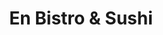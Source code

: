 ---
layout: place
title: "En Bistro & Sushi"
permalink: /maryland/potomac/en-bistro-sushi.html
stateAbbr: MD
stateName: Maryland
cityName: Potomac
seo:
  name: "En Bistro & Sushi"
  type: Restaurant
  links: http://www.enbistro.com/
description: "Looking for sushi in Potomac, Maryland? Check out En Bistro & Sushi for a delightful Japanese dining experience. Enjoy a variety of sushi and other dishes in..."
place_id: ChIJoWGLOqU0tokRoHQiECMaqWc
photos:
  - name: >-
      places/ChIJoWGLOqU0tokRoHQiECMaqWc/photos/AeeoHcIlgjZlQLfi2SvssEKl5NNQdwyKZOAJ6sIMp8qgJ4Mk5lEICK0f7CFVoBhpfUgxzYPlYF-hyUEjj8RZJFoXJhQk2_UAK409cjv535oVXuhkjWraJKUBZZMV7r8Wg-eXbH1i7RajV9gY8VdoVEj8sPg_kfowyqYWftuKO_L-2sn6AGViUgoQs1-cr9r2UucKfWzu4EllhCYymWKHsaLgr8jL8OCz_aix04UXAw_8LSozXvwaCxavPha8FrhuLMnSAJRNBjZd3pPOe1Tw3DzjCRLx8FXYu4MGzva8MNgaIvcVnAi6JqyAdyk6tVCkxALwxaAF_Ep6cOoiFjg8vqvoBpXprZR6Gh78B__94qoBvmSvivszBJegaEclrMVe2Y79NR9Lj3rh-Of6mqul1ybeQvNnvdyqA0eGiXeowqXVX9aGYw
    widthPx: 3264
    heightPx: 1836
    authorAttributions:
      - displayName: S N
        uri: https://maps.google.com/maps/contrib/112029812356072347640
        photoUri: >-
          https://lh3.googleusercontent.com/a-/ALV-UjVy3_L8x0BJioaSpDprk10PPHSXaP7lW6hq2ld4NoPSYwKwXtLc8A=s100-p-k-no-mo
    flagContentUri: >-
      https://www.google.com/local/imagery/report/?cb_client=maps_api_places.places_api&image_key=!1e10!2sCIHM0ogKEICAgICExNfnQw&hl=en-US
    googleMapsUri: >-
      https://www.google.com/maps/place//data=!3m4!1e2!3m2!1sCIHM0ogKEICAgICExNfnQw!2e10!4m2!3m1!1s0x89b634a53a8b61a1:0x67a91a23102274a0
  - name: >-
      places/ChIJoWGLOqU0tokRoHQiECMaqWc/photos/AeeoHcLfoB2JWVsa4UEAS5OeCw063TZ-8o3IIRRp3SiIWfj9MExCG9yphv_BXVG6xHd26WS9amSif4SwWsIXhBCvEdMTNER7uuUQjevZa_mjPiqDo-INZysvwH4ZwDWgZ1K2r7l7PcekIK9MMu5yyTFKK8Nlu_Iq-3y87Gdg8trG1Ox9QSA83dfIKq_CwrkLFA8zqKW1QJ4ZTnmp78LsiPaEbp0dnEhM1_RGF4aW_rG-TGOw1X7FwJU6bD1MQYhFXhtNG-ASnD4CRQhOcQk-NEWTICg_TnemnfnAolKoC6448zKCHGJRhAqIG6yDE9KJ0eW_n_xf9dimyr4bEZ75jpDa19KHPKtCNwwDua0ezgsYTuf1CGiHVsfzktAwAf5A0b3_BAaUiCP7O-RzUkzy2LhsGA5A6Urtjrd-scW_XCjDZltl9Q
    widthPx: 3449
    heightPx: 2210
    authorAttributions:
      - displayName: Benjamin VanEvery
        uri: https://maps.google.com/maps/contrib/111131100682304992386
        photoUri: >-
          https://lh3.googleusercontent.com/a-/ALV-UjUfDsMylAc6llC3-PuLmPT-VIv5QMa9NV3J2RKO2n3K6WYqMehFoA=s100-p-k-no-mo
    flagContentUri: >-
      https://www.google.com/local/imagery/report/?cb_client=maps_api_places.places_api&image_key=!1e10!2sCIHM0ogKEICAgID4g6uFLg&hl=en-US
    googleMapsUri: >-
      https://www.google.com/maps/place//data=!3m4!1e2!3m2!1sCIHM0ogKEICAgID4g6uFLg!2e10!4m2!3m1!1s0x89b634a53a8b61a1:0x67a91a23102274a0
  - name: >-
      places/ChIJoWGLOqU0tokRoHQiECMaqWc/photos/AeeoHcIi10zCVx1QOOvbD9Zi8q_-rOxXc5fFzGAqppezDj7mcictyuDSVatJI9yw_aS06i7nm2edlMlmGzHxtlgEF1sqmPQOUyCoCUcr6ew_ineJ5x4eD7D5pyhFoOZjr_F68VmpoRWmUyEDvFOCXyZnStiHi33cGNHsRWbSJIlGOGXo9xWrZX0dECmWonm93m4kkY1Y93WeYze59HqUnASH4VBVasOSHs64basILnNfJgBBHZouimGasBZ7eLWFs7WlI7Ka60plp-taA6BnuD5ERbhecBHH0hotDOfZ0c5vtfLB5auGedHxAGlb7DUG29OThmrliALRcI7SX0ZJ3BDf69cOBXY4amHkyUGCEFLipbe-d9JLpm0_SLXEk6jRMmly15tdn1HoHrcLPTN7wkKyYoxI5Ch6zs_LyyCNqCWNNS9gOw
    widthPx: 3024
    heightPx: 4032
    authorAttributions:
      - displayName: Ariel Lee
        uri: https://maps.google.com/maps/contrib/111534888607172119333
        photoUri: >-
          https://lh3.googleusercontent.com/a-/ALV-UjUPc4S_uCC767Kt3Xulk-CfJaGo8B926_iZw0Aq1ahm1fqme6QJ=s100-p-k-no-mo
    flagContentUri: >-
      https://www.google.com/local/imagery/report/?cb_client=maps_api_places.places_api&image_key=!1e10!2sCIHM0ogKEICAgICL1t7JPg&hl=en-US
    googleMapsUri: >-
      https://www.google.com/maps/place//data=!3m4!1e2!3m2!1sCIHM0ogKEICAgICL1t7JPg!2e10!4m2!3m1!1s0x89b634a53a8b61a1:0x67a91a23102274a0
  - name: >-
      places/ChIJoWGLOqU0tokRoHQiECMaqWc/photos/AeeoHcIozxk-c7w_U21gQJZ89PZkwTvVHl3nbwG19Teq-sOnAJQn0NvWviRZX0j7y4BfcE6LZusD2HOhVh3VhRSm2FF-Mbw2G_NUjUzmEyPfmX6B4jEBAh-WVG7FRo4b9bWrvI2G9N_rMYAfqTxF0Yi4-t2wgiUNjeTB72CpK42pLS2gd58Yf-wzuRAbzzzWdga0UTzmuLQeRQ6wTBkXK6G88SyKSBGb-3MkhKrmTWhy7z-xh7dxUuzoE_n8VWbjFaScc3nyZheuDTSGwMaR8Xq_r-T8bmeSx5VwWCIlqfU7hq5qRHUPz8Fi4AhLSRrV8O1D83pnhjtNmhO_wexELw4ve7YwSNGAgHJjF_Dh6wYUZDp3L-Uz2yy3X9FFsBXYp2eIs3Qy0aef_jDPq8IBL_tb8jzQK2lTgyLdhCNY_n_xvr4
    widthPx: 4080
    heightPx: 3072
    authorAttributions:
      - displayName: Stephen Cox
        uri: https://maps.google.com/maps/contrib/118057390970786412671
        photoUri: >-
          https://lh3.googleusercontent.com/a-/ALV-UjUyXduZxQTHOw4HH55NGRT89YkKs_kd5di1OdpLC1de7XmyHUyGaA=s100-p-k-no-mo
    flagContentUri: >-
      https://www.google.com/local/imagery/report/?cb_client=maps_api_places.places_api&image_key=!1e10!2sCIHM0ogKEICAgID-joGzGg&hl=en-US
    googleMapsUri: >-
      https://www.google.com/maps/place//data=!3m4!1e2!3m2!1sCIHM0ogKEICAgID-joGzGg!2e10!4m2!3m1!1s0x89b634a53a8b61a1:0x67a91a23102274a0
  - name: >-
      places/ChIJoWGLOqU0tokRoHQiECMaqWc/photos/AeeoHcI-CjUhs1Dvn4Kqop2Vu5iAbyN6nQ_DcPkO88tgy2Gk5gWIx5AVuLW_mFJqNhzmNPBbbBFUmd4-_euxtsENdpU0q2GhBZWsyTLLZnCzS0uGwMWxct5OJYynQcuMQr3AjZNAyBm9e3iv4L12y1dh__X59pi3CRc0RodcSqRuGb75TRsX8mXSmw8SV2aBqGqPCn4B4gOa9CFxsWpGLcSHLcC8Pip41mXq-OtuoxCZu8t30XvTh02Tn5LfJ28t94tr6Ar8gi4e-xt6kMqKaaHa4woRUa5xGORK6-Buwzr1OtWTH4VgAv9nXKBGPcCoHxrTmPguTtIQ5HqgGjXLwYFEXGw8HzdEzujq7qy32deuzYFqSJYbfVbZly6rbXdRwxathf1WUvqGNqnPXueUNgcdkob0tjyuCCCdaaVTCkoaUSoJqag
    widthPx: 4032
    heightPx: 3024
    authorAttributions:
      - displayName: Sweet Kitty
        uri: https://maps.google.com/maps/contrib/116625632391101254129
        photoUri: >-
          https://lh3.googleusercontent.com/a-/ALV-UjWK8qATQMxIejT7mfZFOMyE5tQdcUocltei9XnW737Uf4fKG13n=s100-p-k-no-mo
    flagContentUri: >-
      https://www.google.com/local/imagery/report/?cb_client=maps_api_places.places_api&image_key=!1e10!2sCIHM0ogKEICAgIDM1YaauQE&hl=en-US
    googleMapsUri: >-
      https://www.google.com/maps/place//data=!3m4!1e2!3m2!1sCIHM0ogKEICAgIDM1YaauQE!2e10!4m2!3m1!1s0x89b634a53a8b61a1:0x67a91a23102274a0
  - name: >-
      places/ChIJoWGLOqU0tokRoHQiECMaqWc/photos/AeeoHcK1-ItCnFgh5LuDqnShmsUf9nvJtCG9wNqBMxlczTXoS5-hO_hJIYL3cjwzDkOSARkGergkzfRsVD2RXS6O1VI8-uJPV0EKE-zdn8d6D9_LRYWykoSSH4Htldd3BILlxK8MdNeXnC83xbPgLyqE3D0WKE7lbvvKcf9yV2avhxkSRnH-nKAoSbbjjBEN1vcg89X3eC-_vwbODiT9YDlnBcEvR6RAyzA6pKaxJVFEWSE4VXhVi5kqxyxW5jcJrNhHw9ztqyGOaoIDkHiyc075lf_ScvHC2PgTtda-ihcW6zO0E9XwqVyrbNyXnzQDOrMSERS51iqHtZ8caA1uDsehKvqR-NrWqxZSQA5sN2wmrOh8M0ZtZKphcp2-t2i5yABa6gmsbsxjau86ziZuwhB1SLFk6B5pFTT7XbwCSxlImJILOg
    widthPx: 3024
    heightPx: 4032
    authorAttributions:
      - displayName: Sweet Kitty
        uri: https://maps.google.com/maps/contrib/116625632391101254129
        photoUri: >-
          https://lh3.googleusercontent.com/a-/ALV-UjWK8qATQMxIejT7mfZFOMyE5tQdcUocltei9XnW737Uf4fKG13n=s100-p-k-no-mo
    flagContentUri: >-
      https://www.google.com/local/imagery/report/?cb_client=maps_api_places.places_api&image_key=!1e10!2sCIHM0ogKEICAgIDM1YauIg&hl=en-US
    googleMapsUri: >-
      https://www.google.com/maps/place//data=!3m4!1e2!3m2!1sCIHM0ogKEICAgIDM1YauIg!2e10!4m2!3m1!1s0x89b634a53a8b61a1:0x67a91a23102274a0
  - name: >-
      places/ChIJoWGLOqU0tokRoHQiECMaqWc/photos/AeeoHcKx6l986NUF7V-tOALuXKybxTHjiPKZ9lgeU9jnlk3ex8Z3CqmG9S2C8sphbTFFQR4udLh1KLXE6rM6Akn5hSCfzZiwFkLu0om_2ByptsslLqBJZ9D45ICaRyHPfXlMgl3ZRgppTUfcrtfqXqVDSci01dsmo-glciBM6Snmlvi7BuAboP5Remi7p371UBdZ-oNjpTbg3w6xn3j8_HOtICONb9ejqJmwmLy-8E7Rnd6SiUOp_dWZjnveoll1mQBjSaKFS0G5ibfbrnRxmrYw1DiZUFmUv0scAfRMMINnOJhbGnL57vyVqxS-4BPXsKWSrX6CfbLezCFt3MQPPoX9Kdpn9lPqsKLb-wkIHPeZYdEtjicxdaO-_iA7tE-WbnWyBQmyeG3f1EpWpkx1mnKAyplWz9O5XMqB-3q9fboHtGZ0eQ
    widthPx: 1920
    heightPx: 1080
    authorAttributions:
      - displayName: Mario V
        uri: https://maps.google.com/maps/contrib/110409637560811324022
        photoUri: >-
          https://lh3.googleusercontent.com/a-/ALV-UjXwsZZMN4JLZ3segT1czziWEX316n_4jkTRgFaI2DBA8KMDrAs_=s100-p-k-no-mo
    flagContentUri: >-
      https://www.google.com/local/imagery/report/?cb_client=maps_api_places.places_api&image_key=!1e10!2sCIHM0ogKEICAgICk5qyNYg&hl=en-US
    googleMapsUri: >-
      https://www.google.com/maps/place//data=!3m4!1e2!3m2!1sCIHM0ogKEICAgICk5qyNYg!2e10!4m2!3m1!1s0x89b634a53a8b61a1:0x67a91a23102274a0
  - name: >-
      places/ChIJoWGLOqU0tokRoHQiECMaqWc/photos/AeeoHcJ0zGzrIMmdlH8aCHHnFjDv6FcX2Ph5fndJ06DCuDiiBVKtZYzRzloo5bbI9tjAyK16wwdLl1P5-jpiF5JZyqkuVOCP8EEqIn4ojdoUvAthA7wjvKzI01dxWVnrgjSflHCXGEAU4RVW3M7oWldMOOThxR8-7CzTfnztXllL98r6wY_RbYc4on-qxQIA6xFU2Aq7u8vV33xPh55CmpYpxtG6_sLBgQnF0S3OI5F2y2HuT1dR3gTDAkN0bN5rrG9Duj0W5-z___aBjkTjaQS9RBKlHcnORYQf2gR2-Bk2l2KwsVVRU0ilMhJP6ts6YcOEpKQc-PoyWD6XAPSJSiGKaqmJot3F8F2b7VfNl75EbJzUV1w64LU70KNUrSPSwkeBLIJ9XG91h-h7QgIwlFVYL4qXx32NRd02APF6uo-fWgUmjw
    widthPx: 1920
    heightPx: 1080
    authorAttributions:
      - displayName: Mario V
        uri: https://maps.google.com/maps/contrib/110409637560811324022
        photoUri: >-
          https://lh3.googleusercontent.com/a-/ALV-UjXwsZZMN4JLZ3segT1czziWEX316n_4jkTRgFaI2DBA8KMDrAs_=s100-p-k-no-mo
    flagContentUri: >-
      https://www.google.com/local/imagery/report/?cb_client=maps_api_places.places_api&image_key=!1e10!2sCIHM0ogKEICAgICk5qyNIg&hl=en-US
    googleMapsUri: >-
      https://www.google.com/maps/place//data=!3m4!1e2!3m2!1sCIHM0ogKEICAgICk5qyNIg!2e10!4m2!3m1!1s0x89b634a53a8b61a1:0x67a91a23102274a0
  - name: >-
      places/ChIJoWGLOqU0tokRoHQiECMaqWc/photos/AeeoHcLUfVBvia4wVBcBtKIG81e3x8lqPL1r_ygRxU1clUK5Bi0R1LzURhlo4AzbI1wbWC4NlujozcvUmf8wO-fp-pOGzmlcDbazCRsRrMge-qNgpf_Jfk46Ss_FCAI9EX714P_pjXgtaYegnkIJbVy3mreTejOWbImFg0ZGi1BGYnnCRPP380XzU4gPGL-iHpoiqJDyEsfH5VM4CbMIgR-6Qo9IVrHbBBIhyC5Jl9hlNlm4NhrX5hcwuC8o9rLzDdXmoh3QW0RtjteDsh956wr0us3-kosxela2KwTYEaa2DknlCpyix_PSFR7V7O5swO-1Gnktmxf717NUh6u93Yb9vWsyvEmpUsB2tZ2ou6bNMfIFmlE_WRAHINq__S-gf8I_zYPr0JhsYi3yoqnQ10awFtXiY_B9t54eWJlLP2F_t93pPA
    widthPx: 1920
    heightPx: 1080
    authorAttributions:
      - displayName: Mario V
        uri: https://maps.google.com/maps/contrib/110409637560811324022
        photoUri: >-
          https://lh3.googleusercontent.com/a-/ALV-UjXwsZZMN4JLZ3segT1czziWEX316n_4jkTRgFaI2DBA8KMDrAs_=s100-p-k-no-mo
    flagContentUri: >-
      https://www.google.com/local/imagery/report/?cb_client=maps_api_places.places_api&image_key=!1e10!2sCIHM0ogKEICAgIC41ezXZA&hl=en-US
    googleMapsUri: >-
      https://www.google.com/maps/place//data=!3m4!1e2!3m2!1sCIHM0ogKEICAgIC41ezXZA!2e10!4m2!3m1!1s0x89b634a53a8b61a1:0x67a91a23102274a0
  - name: >-
      places/ChIJoWGLOqU0tokRoHQiECMaqWc/photos/AeeoHcI-7jUvMylTJlnLaADTAf4nTJMyPEdQOtlYCHoxKrGvBrp3bjRWS4JDkMigniFOsmb6JqDAEOT-lvt1XX-tRdP4Fh4g7OOdKFBMZqiffqY5mvteOV760BzsJUwwakFBXtjasdyZCmEowOS5fTHce-UknbVtA84p350hDp8DqwLjHQGaMB2hMBrmnrUi4lLsxnO2vw6iFR54SCAqtV3MEgoSJciLvhh0QxN3PnaVqJthbKSVhTG4-iqhfAD9M7nHgi7NWcCFntxVSWmc990wpaUVorRPZrW70DoT_beF4993MiN_jmmfsJxjr4Dtq8PXKWjVk6Jm-KN9SQrVpiszHAJwVH3rFdvAyphl5bCzKeH2vvDYBajl1X_HOzUL1IQIcccA_KHVvUFFJUfCgqtFKrGZnrJ6qdvtVgkbgJeFWus9aw
    widthPx: 3024
    heightPx: 4032
    authorAttributions:
      - displayName: Ariel Lee
        uri: https://maps.google.com/maps/contrib/111534888607172119333
        photoUri: >-
          https://lh3.googleusercontent.com/a-/ALV-UjUPc4S_uCC767Kt3Xulk-CfJaGo8B926_iZw0Aq1ahm1fqme6QJ=s100-p-k-no-mo
    flagContentUri: >-
      https://www.google.com/local/imagery/report/?cb_client=maps_api_places.places_api&image_key=!1e10!2sCIHM0ogKEICAgICL1t7JXg&hl=en-US
    googleMapsUri: >-
      https://www.google.com/maps/place//data=!3m4!1e2!3m2!1sCIHM0ogKEICAgICL1t7JXg!2e10!4m2!3m1!1s0x89b634a53a8b61a1:0x67a91a23102274a0
address: 9945 Falls Rd, Potomac, MD 20854, USA
street: 9945 Falls Rd
city: Potomac
state: MD
zip: '20854'
country: USA
neighborhood: null
latitude: '39.018681'
longitude: '-77.207985'
accessibility_options:
  wheelchairAccessibleParking: true
  wheelchairAccessibleEntrance: true
  wheelchairAccessibleRestroom: true
  wheelchairAccessibleSeating: true
business_status: OPERATIONAL
name: En Bistro & Sushi
google_maps_links:
  directionsUri: >-
    https://www.google.com/maps/dir//''/data=!4m7!4m6!1m1!4e2!1m2!1m1!1s0x89b634a53a8b61a1:0x67a91a23102274a0!3e0
  placeUri: https://maps.google.com/?cid=7469530194867549344
  writeAReviewUri: >-
    https://www.google.com/maps/place//data=!4m3!3m2!1s0x89b634a53a8b61a1:0x67a91a23102274a0!12e1
  reviewsUri: >-
    https://www.google.com/maps/place//data=!4m4!3m3!1s0x89b634a53a8b61a1:0x67a91a23102274a0!9m1!1b1
  photosUri: >-
    https://www.google.com/maps/place//data=!4m3!3m2!1s0x89b634a53a8b61a1:0x67a91a23102274a0!10e5
primary_type: Sushi Restaurant
opening_hours:
  regular: null
  current: null
secondary_opening_hours:
  regular:
    weekdayDescriptions: null
    type: null
  current:
    weekdayDescriptions: null
    type: null
phone: (301) 983-8600
price_level: null
price_range: $10 &ndash; $20
rating: '4.2'
rating_count: 142
website: http://www.enbistro.com/
reviews:
  - name: >-
      places/ChIJoWGLOqU0tokRoHQiECMaqWc/reviews/ChZDSUhNMG9nS0VJQ0FnSUNMMXQ3SmJnEAE
    relativePublishTimeDescription: 9 months ago
    rating: 5
    text:
      text: >-
        This is an underrated restaurant, and I'm surprised it's not always
        packed! The seafood is incredibly fresh, with tender and succulent
        texture, and both the cooking methods and seasoning are spot on. Every
        dish is delicious, highly recommended!
      languageCode: en
    originalText:
      text: >-
        This is an underrated restaurant, and I'm surprised it's not always
        packed! The seafood is incredibly fresh, with tender and succulent
        texture, and both the cooking methods and seasoning are spot on. Every
        dish is delicious, highly recommended!
      languageCode: en
    authorAttribution:
      displayName: Ariel Lee
      uri: https://www.google.com/maps/contrib/111534888607172119333/reviews
      photoUri: >-
        https://lh3.googleusercontent.com/a-/ALV-UjUPc4S_uCC767Kt3Xulk-CfJaGo8B926_iZw0Aq1ahm1fqme6QJ=s128-c0x00000000-cc-rp-mo
    publishTime: '2024-06-18T22:59:19.196492Z'
    flagContentUri: >-
      https://www.google.com/local/review/rap/report?postId=ChZDSUhNMG9nS0VJQ0FnSUNMMXQ3SmJnEAE&d=17924085&t=1
    googleMapsUri: >-
      https://www.google.com/maps/reviews/data=!4m6!14m5!1m4!2m3!1sChZDSUhNMG9nS0VJQ0FnSUNMMXQ3SmJnEAE!2m1!1s0x89b634a53a8b61a1:0x67a91a23102274a0
  - name: >-
      places/ChIJoWGLOqU0tokRoHQiECMaqWc/reviews/ChdDSUhNMG9nS0VJQ0FnSURGbHNtczZBRRAB
    relativePublishTimeDescription: a year ago
    rating: 2
    text:
      text: >-
        I picked this place cause of the better reviews it had over another
        local restaurant. I ordered take out and the customer service over the
        phone was super prompt and friendly! I ordered their vegetarian orange
        chicken, but I’m highly disappointed. I’m giving 2 stars to be generous.
        This was the absolute most flavorless thing I’ve ever eaten, especially
        in the Asian cuisine. The sauce was watery and had no orange flavor at
        all. Which is crazy cause it looked like it had so much flavor to it. I
        had to drown the food in soy sauce to actually have flavor. Otherwise
        the texture of the fake chicken was good compared to most places and
        TONS of broccoli in the bowl too which most places don’t give that much.
        But I’m extremely disappointed it had no flavor. $20 wasted…
      languageCode: en
    originalText:
      text: >-
        I picked this place cause of the better reviews it had over another
        local restaurant. I ordered take out and the customer service over the
        phone was super prompt and friendly! I ordered their vegetarian orange
        chicken, but I’m highly disappointed. I’m giving 2 stars to be generous.
        This was the absolute most flavorless thing I’ve ever eaten, especially
        in the Asian cuisine. The sauce was watery and had no orange flavor at
        all. Which is crazy cause it looked like it had so much flavor to it. I
        had to drown the food in soy sauce to actually have flavor. Otherwise
        the texture of the fake chicken was good compared to most places and
        TONS of broccoli in the bowl too which most places don’t give that much.
        But I’m extremely disappointed it had no flavor. $20 wasted…
      languageCode: en
    authorAttribution:
      displayName: Cece Neher
      uri: https://www.google.com/maps/contrib/109743192366368626327/reviews
      photoUri: >-
        https://lh3.googleusercontent.com/a/ACg8ocLHhfc4MO02etVuU77rPmGtLOQyLgolf854lOLeYwQBGX4NCcA=s128-c0x00000000-cc-rp-mo
    publishTime: '2023-11-07T01:46:11.655027Z'
    flagContentUri: >-
      https://www.google.com/local/review/rap/report?postId=ChdDSUhNMG9nS0VJQ0FnSURGbHNtczZBRRAB&d=17924085&t=1
    googleMapsUri: >-
      https://www.google.com/maps/reviews/data=!4m6!14m5!1m4!2m3!1sChdDSUhNMG9nS0VJQ0FnSURGbHNtczZBRRAB!2m1!1s0x89b634a53a8b61a1:0x67a91a23102274a0
  - name: >-
      places/ChIJoWGLOqU0tokRoHQiECMaqWc/reviews/ChZDSUhNMG9nS0VJQ0FnSURQZzRqQUt3EAE
    relativePublishTimeDescription: 4 months ago
    rating: 4
    text:
      text: >-
        Cute little place.  The staff is super nice.  They always seems to have
        a table open even when the other places in the neighborhood don't. 
        That's most likely because the people who live in the surrounding area
        don't have very good taste to begin with, as evidenced by the abundance
        of super tacky McMansions.
      languageCode: en
    originalText:
      text: >-
        Cute little place.  The staff is super nice.  They always seems to have
        a table open even when the other places in the neighborhood don't. 
        That's most likely because the people who live in the surrounding area
        don't have very good taste to begin with, as evidenced by the abundance
        of super tacky McMansions.
      languageCode: en
    authorAttribution:
      displayName: Matthew Herman
      uri: https://www.google.com/maps/contrib/110139069913404624892/reviews
      photoUri: >-
        https://lh3.googleusercontent.com/a/ACg8ocJdIKfk1BkoFSBtfdjBvZzMKfQa7LXV_K6M_oNUPckENXCDCHOD=s128-c0x00000000-cc-rp-mo-ba2
    publishTime: '2024-12-05T03:36:26.660368Z'
    flagContentUri: >-
      https://www.google.com/local/review/rap/report?postId=ChZDSUhNMG9nS0VJQ0FnSURQZzRqQUt3EAE&d=17924085&t=1
    googleMapsUri: >-
      https://www.google.com/maps/reviews/data=!4m6!14m5!1m4!2m3!1sChZDSUhNMG9nS0VJQ0FnSURQZzRqQUt3EAE!2m1!1s0x89b634a53a8b61a1:0x67a91a23102274a0
  - name: >-
      places/ChIJoWGLOqU0tokRoHQiECMaqWc/reviews/ChdDSUhNMG9nS0VJQ0FnSURCX2YzbTF3RRAB
    relativePublishTimeDescription: 2 years ago
    rating: 5
    text:
      text: >-
        Wonderful dining experience! The Tom Ka soup is delicious — such an
        incredible coconut broth! Our three sushi rolls were beautifully plated
        and had a great blend of flavors. We also tried the new Beef Tataki
        appetizer — tender and savory. Top off your meal with the mango sticky
        rice for a very satisfying sweet treat. Can’t wait to come back next
        time I’m in the area!
      languageCode: en
    originalText:
      text: >-
        Wonderful dining experience! The Tom Ka soup is delicious — such an
        incredible coconut broth! Our three sushi rolls were beautifully plated
        and had a great blend of flavors. We also tried the new Beef Tataki
        appetizer — tender and savory. Top off your meal with the mango sticky
        rice for a very satisfying sweet treat. Can’t wait to come back next
        time I’m in the area!
      languageCode: en
    authorAttribution:
      displayName: Leslie Mills
      uri: https://www.google.com/maps/contrib/115685783151668286203/reviews
      photoUri: >-
        https://lh3.googleusercontent.com/a-/ALV-UjVsGsp000J5al8hR7EO85c2OXdH8Euhea0wDcNdGhVrxyNFF0c=s128-c0x00000000-cc-rp-mo-ba2
    publishTime: '2023-01-27T00:20:34.479467Z'
    flagContentUri: >-
      https://www.google.com/local/review/rap/report?postId=ChdDSUhNMG9nS0VJQ0FnSURCX2YzbTF3RRAB&d=17924085&t=1
    googleMapsUri: >-
      https://www.google.com/maps/reviews/data=!4m6!14m5!1m4!2m3!1sChdDSUhNMG9nS0VJQ0FnSURCX2YzbTF3RRAB!2m1!1s0x89b634a53a8b61a1:0x67a91a23102274a0
  - name: >-
      places/ChIJoWGLOqU0tokRoHQiECMaqWc/reviews/ChdDSUhNMG9nS0VJQ0FnSURmOUtIUjNBRRAB
    relativePublishTimeDescription: 3 months ago
    rating: 2
    text:
      text: >-
        I ordered chicken fried rice. I received chicken and rice, see picture ,
        sad looking "chicken fried rice"
      languageCode: en
    originalText:
      text: >-
        I ordered chicken fried rice. I received chicken and rice, see picture ,
        sad looking "chicken fried rice"
      languageCode: en
    authorAttribution:
      displayName: Jen Castro
      uri: https://www.google.com/maps/contrib/103163625727976263331/reviews
      photoUri: >-
        https://lh3.googleusercontent.com/a-/ALV-UjWRcFog4FXha2aJHZ-mWBGYwBZXt_1I5mjUv_rK58o_F1fmSVQ=s128-c0x00000000-cc-rp-mo-ba4
    publishTime: '2025-01-04T08:22:14.397173Z'
    flagContentUri: >-
      https://www.google.com/local/review/rap/report?postId=ChdDSUhNMG9nS0VJQ0FnSURmOUtIUjNBRRAB&d=17924085&t=1
    googleMapsUri: >-
      https://www.google.com/maps/reviews/data=!4m6!14m5!1m4!2m3!1sChdDSUhNMG9nS0VJQ0FnSURmOUtIUjNBRRAB!2m1!1s0x89b634a53a8b61a1:0x67a91a23102274a0
parking_options:
  freeParkingLot: true
  freeStreetParking: true
payment_options:
  acceptsCreditCards: true
  acceptsDebitCards: true
  acceptsCashOnly: false
  acceptsNfc: true
allow_dogs: null
curbside_pickup: null
delivery: true
dine_in: true
good_for_children: true
good_for_groups: null
good_for_sports: null
live_music: false
menu_for_children: false
outdoor_seating: false
reservable: true
restroom: true
serves_beer: true
serves_breakfast: null
serves_brunch: false
serves_cocktails: null
serves_coffee: null
serves_dinner: true
serves_dessert: true
serves_lunch: true
serves_vegetarian_food: true
serves_wine: true
takeout: true
summary: null

---